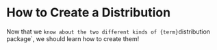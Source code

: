 # How to Create a Distribution

Now that we `know about the two different kinds of {term}`distribution package`, we should learn how to create them!

